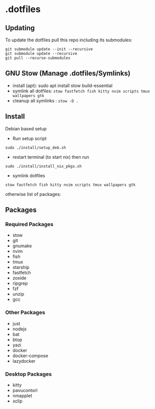 # .dotfiles

## Updating
To update the dotfiles pull this repo including its submodules:
```
git submodule update --init --recursive
git submodule update --recursive
git pull --recurse-submodules
```
## GNU Stow (Manage .dotfiles/Symlinks)
- install (apt): sudo apt install stow build-essential
- symlink all dotfiles: `stow fastfetch fish kitty nvim scripts tmux wallpapers gtk`
- cleanup all symlinks : `stow -D .` 

## Install
Debian based setup
- Run setup script
```
sudo ./install/setup_deb.sh
```
- restart terminal (to start nix) then run
```
sudo ./install/install_nix_pkgs.sh
```
- symlink dotfiles
```
stow fastfetch fish kitty nvim scripts tmux wallpapers gtk
```
otherwise list of  packages:

## Packages 
### Required Packages
- stow
- git
- gnumake
- nvim
- fish
- tmux
- starship
- fastfetch
- zoxide
- ripgrep
- fzf
- unzip
- gcc

### Other Packages
- just
- nodejs
- bat
- btop
- yazi
- docker
- docker-compose
- lazydocker

### Desktop Packages
- kitty
- pavucontorl
- nmapplet
- xclip
